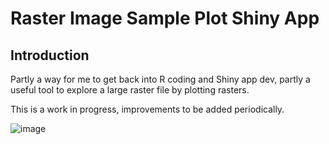 # Raster Image Sample Plot Shiny App

## Introduction
Partly a way for me to get back into R coding and Shiny app dev, partly a useful tool to explore a large raster file by plotting rasters.  

This is a work in progress, improvements to be added periodically.  

![image]("example.png")

